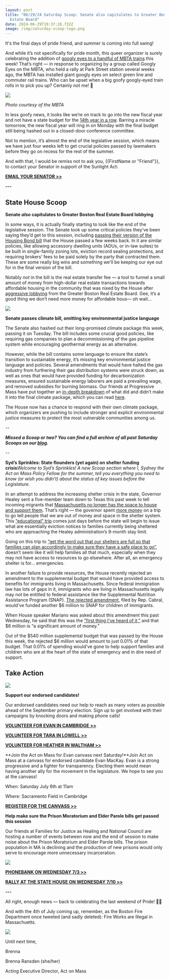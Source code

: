 ```yaml
---
layout: post
title: "06/29/24 Saturday Scoop: Senate also capitulates to Greater Boston Real
  Estate Board"
date: 2024-06-29T19:37:28.732Z
image: /img/saturday-scoop-logo.png
---
```

It's the final days of pride friend, and summer is coming into full swing!

And while it’s not specifically for pride month, this queer organizer is surely celebrating the addition of [googly eyes to a handful of MBTA trains](https://www.wbur.org/news/2024/06/26/mbta-subway-cars-googly-eyes-joy?utm_medium=&emci=ed13161c-3e36-ef11-86d2-6045bdd9e096&emdi=ea000000-0000-0000-0000-000000000001&ceid={{ContactsEmailID}}) this week! That’s right — in response to organizing by a group called Googly Eyes on the MBTA, who held a rally at Park Street station several weeks ago, the MBTA has installed giant googly eyes on select green line and commuter rail trains. Who can be upset when a big goofy googly-eyed train rolls in to pick you up? Certainly not me! 🤪

![](/img/screenshot-2024-06-29-at-13.38.26.png)

*Photo courtesy of the MBTA*

In less goofy news, it looks like we’re on track to go into the new fiscal year and not have a state budget for the [14th year in a row](https://www.bostonglobe.com/2024/06/26/metro/massachusetts-legislature-state-budget-late-14th-straight-year/?utm_medium=&emci=ed13161c-3e36-ef11-86d2-6045bdd9e096&emdi=ea000000-0000-0000-0000-000000000001&ceid={{ContactsEmailID}}). Barring a miracle tomorrow, the new fiscal year will ring in on Monday with the final budget still being hashed out in a closed-door conference committee. 

Not to mention, it’s almost the end of the legislative session, which means we have just four weeks left to get crucial policies passed by lawmakers before they go on recess for the rest of the summer. 

And with that, I would be remiss not to ask you, {{FirstName or "Friend"}}, to contact your Senator in support of the Sunlight Act:

**[EMAIL YOUR SENATOR >>](https://secure.everyaction.com/Y-7oq9zG20CaIEhOZYChLA2)**

**\---**

## State House Scoop

**Senate *also* capitulates to Greater Boston Real Estate Board lobbying**

In some ways, it is actually finally starting to look like the end of the legislative session. The Senate took up some critical policies they’ve been saying they’d get to this session, including [passing their version of the Housing Bond bill](https://www.necn.com/news/local/ma-senate-passes-housing-bill/3269972/?utm_medium=&emci=ed13161c-3e36-ef11-86d2-6045bdd9e096&emdi=ea000000-0000-0000-0000-000000000001&ceid={{ContactsEmailID}}) that the House passed a few weeks back. In it are similar policies, like allowing accessory dwelling units (ADUs, or in-law suites) to be built in single-family zoning lots, eviction record sealing protections, and requiring brokers’ fees to be paid solely by the party that contracted them. These are some really big wins and something we'll be keeping our eye out for in the final version of the bill.

Notably *not* in the bill is the real estate transfer fee — a tool to funnel a small amount of money from high-dollar real estate transactions towards affordable housing in the community that was nixed by the House after [aggressive lobbying](https://www.bostonglobe.com/2024/04/24/business/real-estate-board-opposes-transfer-fees/?utm_medium=&emci=ed13161c-3e36-ef11-86d2-6045bdd9e096&emdi=ea000000-0000-0000-0000-000000000001&ceid={{ContactsEmailID}}) from the Greater Boston Real Estate Board. Gee, it’s a good thing we don’t need more money for affordable hous— oh wait...

![](/img/screenshot-2024-06-29-at-13.41.47.png)

**Senate passes climate bill, omitting key environmental justice language**

The Senate also hashed out their long-promised climate package this week, passing it on Tuesday. The bill includes some crucial good policies, like requiring gas companies to plan a decommissioning of the gas pipeline system while encouraging geothermal energy as an alternative.

However, while the bill contains some language to ensure the state’s transition to sustainable energy, it’s missing key environmental justice language and policies. Several amendments that would have halted the gas industry from furthering their gas distribution systems were struck down, as well as ones that would have provided funding for decarbonization measures, ensured sustainable energy laborers are paid a prevailing wage, and removed subsidies for burning biomass. Our friends at Progressive Mass have put together an [in-depth breakdown](https://www.progressivemass.com/senate-climate-bill-june-2024/?utm_medium=&emci=ed13161c-3e36-ef11-86d2-6045bdd9e096&emdi=ea000000-0000-0000-0000-000000000001&ceid={{ContactsEmailID}}) of what did and didn’t make it into the final climate package, which you can read [here](https://www.progressivemass.com/senate-climate-bill-june-2024/?utm_medium=&emci=ed13161c-3e36-ef11-86d2-6045bdd9e096&emdi=ea000000-0000-0000-0000-000000000001&ceid={{ContactsEmailID}}). 

The House now has a chance to respond with their own climate package, which organizers are pushing to include stronger and explicit environmental justice measures to protect the most vulnerable communities among us.

*\--*

***Missed a Scoop or two? You can find a full archive of all past Saturday Scoops on our [blog](https://actonmass.org/blog?utm_medium=&{{{EngagementData}}}&emci=25102f50-235a-ee11-9937-00224832eb73&emdi=ea000000-0000-0000-0000-000000000001&ceid={{ContactsEmailID}}).***

*\--*

**Syd’s Sprinkles: State flounders (yet again) on shelter funding crisis***Welcome to Syd’s Sprinkles! A new Scoop section where I, Sydney the Act on Mass Policy Fellow for the summer, tell you everything you need to know (or wish you didn’t) about the status of key issues before the Legislature.*

In an attempt to address the increasing shelter crisis in the state, Governor Healey sent a five-member team down to Texas this past week to tell incoming migrants that [Massachusetts no longer has the space to house and support them](https://www.boston.com/news/local-news/2024/06/25/our-shelters-are-full-healey-sends-officials-to-texas-to-deter-migrants-from-heading-to-mass/?utm_medium=&emci=ed13161c-3e36-ef11-86d2-6045bdd9e096&emdi=ea000000-0000-0000-0000-000000000001&ceid={{ContactsEmailID}}). That’s right — the governor spent [more money](https://www.bostonglobe.com/2024/06/28/metro/migrant-crisis-healey-texas-border-shelter-cost/?utm_medium=&emci=ed13161c-3e36-ef11-86d2-6045bdd9e096&emdi=ea000000-0000-0000-0000-000000000001&ceid={{ContactsEmailID}}) on a trip to go tell people that we are out of money and space in the shelter system. This [“educational” trip](https://www.mass.gov/news/governor-healey-sends-administration-officials-to-southern-border?utm_medium=&emci=ed13161c-3e36-ef11-86d2-6045bdd9e096&emdi=ea000000-0000-0000-0000-000000000001&ceid={{ContactsEmailID}}#:~:text=%E2%80%9CThis%20trip%20is%20an%20important,Assistance%20Director%20General%20Scott%20Rice.) comes just days before the state will begin to issue what are essentially eviction notices to families currently being sheltered who are approaching the Healey administration’s 9-month stay limit.

Going on this trip to [“get the word out that our shelters are full so that families can plan accordingly to make sure they have a safe place to go”](https://www.cbsnews.com/boston/news/massachusetts-migrant-shelters-full-texas/?utm_medium=&emci=ed13161c-3e36-ef11-86d2-6045bdd9e096&emdi=ea000000-0000-0000-0000-000000000001&ceid={{ContactsEmailID}}), doesn’t seem like it will help families all that much, especially when they may not have access to resources to go elsewhere. After all, an emergency shelter is for… emergencies. 

In another failure to provide resources, the House recently rejected an amendment to the supplemental budget that would have provided access to benefits for immigrants living in Massachusetts. Since federal immigration law has lots of gaps in it, immigrants who are living in Massachusetts legally may not be entitled to federal assistance like the Supplemental Nutrition Assistance Program (SNAP). [The rejected amendment](https://www.bostonglobe.com/2024/06/27/metro/massachusetts-house-immigrant-snap-benefit/?utm_medium=&emci=ed13161c-3e36-ef11-86d2-6045bdd9e096&emdi=ea000000-0000-0000-0000-000000000001&ceid={{ContactsEmailID}}), filed by Rep. Cabral, would’ve funded another $6 million to SNAP for children of immigrants. 

When House speaker Mariano was asked about this amendment this past Wednesday, he said that this was the ["first thing I've heard of it,”](https://www.wbur.org/news/2024/06/27/immigrant-food-aid-plan-mass-legislature?utm_medium=&emci=ed13161c-3e36-ef11-86d2-6045bdd9e096&emdi=ea000000-0000-0000-0000-000000000001&ceid={{ContactsEmailID}}) and that $6 million is “a significant amount of money.”

Out of the $540 million supplemental budget that was passed by the House this week, the rejected $6 million would amount to just 0.01% of that budget. That 0.01% of spending would’ve gone to help support families and children who are at the heart of the state of emergency and in dire need of support.

## **Take Action**

![](/img/2024-endorsement-graphics-email-header-.jpg)

**Support our endorsed candidates!**

Our endorsed candidates need our help to reach as many voters as possible ahead of the September primary election. Sign up to get involved with their campaigns by knocking doors and making phone calls!

**[VOLUNTEER FOR EVAN IN CAMBRIDGE >>](https://www.evanforcambridge.com/campaign-events)**

**[VOLUNTEER FOR TARA IN LOWELL >>](https://docs.google.com/forms/d/e/1FAIpQLSfiz6Dl69QBRcTcf1GfZh-xxPkapduv4gdTTLyZ8X6pa9UKsA/viewform?embedded=true&pli=1&emci=a6dee739-0c25-ef11-86d2-6045bdd9e096)**

**[VOLUNTEER FOR HEATHER IN WALTHAM >>](https://www.heatherforwaltham.com/get-involved)**

**Join the Act on Mass for Evan canvass next Saturday!**Join Act on Mass at a canvass for endorsed candidate Evan MacKay. Evan is a strong progressive and a fighter for transparency. Electing them would mean having another ally for the movement in the legislature. We hope to see you at the canvass!

When: Saturday July 6th at 11am

Where: Sacramento Field in Cambridge

**[REGISTER FOR THE CANVASS >>](https://actionnetwork.org/events/canvassing-saturday-76)**

**Help make sure the Prison Moratorium and Elder Parole bills get passed this session**

Our friends at Families for Justice as Healing and National Council are hosting a number of events between now and the end of session to make noise about the Prison Moratorium and Elder Parole bills. The prison population in MA is declining and the production of new prisons would only serve to encourage more unnecessary incarceration.

![](/img/unnamed.png)

**[PHONEBANK ON WEDNESDAY 7/3 >>](https://secure.everyaction.com/Np3K9YUj80yzto89Mf_75g2)**

**[RALLY AT THE STATE HOUSE ON WEDNESDAY 7/10 >>](https://secure.everyaction.com/AL8eQ3J7NEOGN4X_mpo9og2)**

**\---**

All right, enough news — back to celebrating the last weekend of Pride! 🌈✨

And with the 4th of July coming up, remember, as the Boston Fire Department once tweeted (and sadly deleted): Fire Works are Illegal in Massachuetts.

![](/img/fire-works.jpg)

Until next time,

Brenna



Brenna Ransden (she/her)

Acting Executive Director, Act on Mass